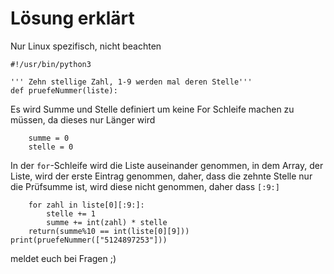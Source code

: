 # Lösung erklärt
Nur Linux spezifisch, nicht beachten
```
#!/usr/bin/python3
```
```
''' Zehn stellige Zahl, 1-9 werden mal deren Stelle'''
def pruefeNummer(liste):
```
Es wird Summe und Stelle definiert um keine For Schleife machen zu müssen, da dieses nur Länger wird
```
    summe = 0
    stelle = 0
```
In der `for`-Schleife wird die Liste auseinander genommen, in dem Array, der Liste, wird der erste Eintrag genommen, daher, dass die zehnte Stelle nur die Prüfsumme ist, wird diese nicht genommen, daher dass `[:9:]`
```
    for zahl in liste[0][:9:]:
        stelle += 1
        summe += int(zahl) * stelle
    return(summe%10 == int(liste[0][9]))
print(pruefeNummer(["5124897253"]))
```
meldet euch bei Fragen ;)
